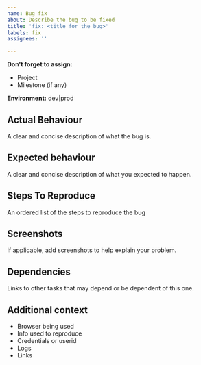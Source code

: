 ```yaml
---
name: Bug fix
about: Describe the bug to be fixed
title: 'fix: <title for the bug>'
labels: fix
assignees: ''

---
```


**Don't forget to assign:**
* Project
* Milestone (if any)

**Environment:** dev|prod

## Actual Behaviour
A clear and concise description of what the bug is.

## Expected behaviour
A clear and concise description of what you expected to happen.

## Steps To Reproduce
An ordered list of the steps to reproduce the bug

## Screenshots
If applicable, add screenshots to help explain your problem.

## Dependencies
Links to other tasks that may depend or be dependent of this one.

## Additional context
* Browser being used
* Info used to reproduce
* Credentials or userid
* Logs
* Links

